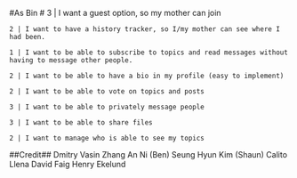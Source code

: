 #As Bin #
    	3 | I want a guest option, so my mother can join 

	2 | I want to have a history tracker, so I/my mother can see where I had been.
	
	1 | I want to be able to subscribe to topics and read messages without having to message other people.
	
	2 | I want to be able to have a bio in my profile (easy to implement) 
	
	2 | I want to be able to vote on topics and posts
	
	3 | I want to be able to privately message people
	
	3 | I want to be able to share files
	
	2 | I want to manage who is able to see my topics


##Credit##
	Dmitry Vasin
	Zhang An Ni (Ben)
	Seung Hyun Kim (Shaun)
	Calito Llena
	David Faig
	Henry Ekelund
